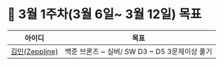 # 🎯 3월 1주차(3월 6일~ 3월 12일) 목표

|         **아이디** |                          **목표** |
| --- | --- |
| [김민(ZeppIine)](https://github.com/ZeppIine) | 백준 브론즈 ~ 실버/ SW D3 ~ D5 3문제이상 풀기 |